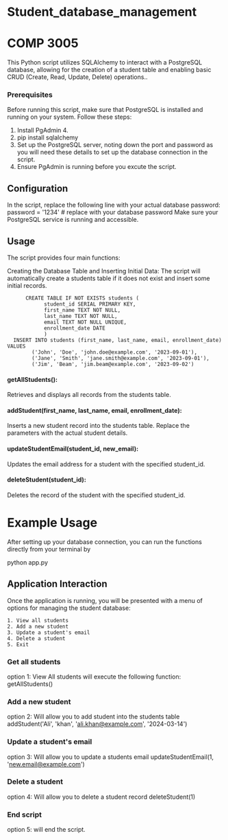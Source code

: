 # Student_database_management
# COMP 3005

This Python script utilizes SQLAlchemy to interact with a PostgreSQL database, allowing for the creation of a student table and enabling basic CRUD (Create, Read, Update, Delete) operations..

### Prerequisites
Before running this script, make sure that PostgreSQL is installed and running on your system. Follow these steps:
1. Install PgAdmin 4.
2. pip install sqlalchemy
3. Set up the PostgreSQL server, noting down the port and password as you will need these details to set up the database connection in the script.
4. Ensure PgAdmin is running before you excute the script.
   
## Configuration
In the script, replace the following line with your actual database password:
password = '1234'  # replace with your database password
Make sure your PostgreSQL service is running and accessible.

## Usage
The script provides four main functions:

Creating the Database Table and Inserting Initial Data:
The script will automatically create a students table if it does not exist and insert some initial records.
```plaintext
      CREATE TABLE IF NOT EXISTS students (
            student_id SERIAL PRIMARY KEY,
            first_name TEXT NOT NULL,
            last_name TEXT NOT NULL,
            email TEXT NOT NULL UNIQUE,
            enrollment_date DATE
            )
  INSERT INTO students (first_name, last_name, email, enrollment_date) VALUES
        ('John', 'Doe', 'john.doe@example.com', '2023-09-01'),
        ('Jane', 'Smith', 'jane.smith@example.com', '2023-09-01'),
        ('Jim', 'Beam', 'jim.beam@example.com', '2023-09-02')
```
#### getAllStudents():
Retrieves and displays all records from the students table.

#### addStudent(first_name, last_name, email, enrollment_date):
Inserts a new student record into the students table. Replace the parameters with the actual student details.

#### updateStudentEmail(student_id, new_email):
Updates the email address for a student with the specified student_id.

#### deleteStudent(student_id):
Deletes the record of the student with the specified student_id.

# Example Usage

After setting up your database connection, you can run the functions directly from your terminal by 

python app.py 

## Application Interaction

Once the application is running, you will be presented with a menu of options for managing the student database:

```plaintext
1. View all students
2. Add a new student
3. Update a student's email
4. Delete a student
5. Exit 
```
### Get all students
option 1: View All students will execute the following function:
getAllStudents()

### Add a new student
option 2: Will allow you to add student into the students table
addStudent('Ali', 'khan', 'ali.khan@example.com', '2024-03-14')

### Update a student's email
option 3: Will allow you to update a students email
updateStudentEmail(1, 'new.email@example.com')

### Delete a student
option 4: Will allow you to delete a student record
deleteStudent(1)

### End script
option 5: will end the script.
